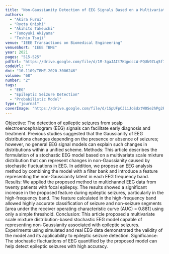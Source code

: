 ```yaml
---
title: "Non-Gaussianity Detection of EEG Signals Based on a Multivariate Scale Mixture Model for Diagnosis of Epileptic Seizures"
authors:
  - "Akira Furui"
  - "Ryota Onishi"
  - "Akihito Takeuchi"
  - "Tomoyuki Akiyama"
  - "Toshio Tsuji"
venue: "IEEE Transactions on Biomedical Engineering"
venueShort: "IEEE TBME"
year: 2021
pages: "515-525"
pdfUrl: "https://drive.google.com/file/d/1M-3gaJAIt7KqpccLW-PQUk9ZLq5fItLg/view?usp=sharing"
codeUrl: ""
doi: "10.1109/TBME.2020.3006246"
volume: "68"
number: "2"
tags:
  - "EEG"
  - "Epileptic Seizure Detection"
  - "Probabilistic Model"
type: "journal"
coverImage: "https://drive.google.com/file/d/1SpUFpCJiiJoSdxtW0Se2hPg2RjbVSGgD/view?usp=sharing" 
---
```

Objective: The detection of epileptic seizures from scalp electroencephalogram (EEG) signals can facilitate early diagnosis and treatment. Previous studies suggested that the Gaussianity of EEG distributions changes depending on the presence or absence of seizures; however, no general EEG signal models can explain such changes in distributions within a unified scheme. Methods: This article describes the formulation of a stochastic EEG model based on a multivariate scale mixture distribution that can represent changes in non-Gaussianity caused by stochastic fluctuations in EEG. In addition, we propose an EEG analysis method by combining the model with a filter bank and introduce a feature representing the non-Gaussianity latent in each EEG frequency band. Results: We applied the proposed method to multichannel EEG data from twenty patients with focal epilepsy. The results showed a significant increase in the proposed feature during epileptic seizures, particularly in the high-frequency band. The feature calculated in the high-frequency band allowed highly accurate classification of seizure and non-seizure segments [area under the receiver operating characteristic curve (AUC) = 0.881] using only a simple threshold. Conclusion: This article proposed a multivariate scale mixture distribution-based stochastic EEG model capable of representing non-Gaussianity associated with epileptic seizures. Experiments using simulated and real EEG data demonstrated the validity of the model and its applicability to epileptic seizure detection. Significance: The stochastic fluctuations of EEG quantified by the proposed model can help detect epileptic seizures with high accuracy.

